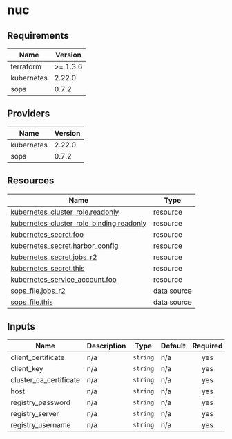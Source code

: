 # nuc

<!-- BEGIN_TF_DOCS -->
## Requirements

| Name | Version |
|------|---------|
| terraform | >= 1.3.6 |
| kubernetes | 2.22.0 |
| sops | 0.7.2 |

## Providers

| Name | Version |
|------|---------|
| kubernetes | 2.22.0 |
| sops | 0.7.2 |

## Resources

| Name | Type |
|------|------|
| [kubernetes_cluster_role.readonly](https://registry.terraform.io/providers/hashicorp/kubernetes/2.22.0/docs/resources/cluster_role) | resource |
| [kubernetes_cluster_role_binding.readonly](https://registry.terraform.io/providers/hashicorp/kubernetes/2.22.0/docs/resources/cluster_role_binding) | resource |
| [kubernetes_secret.foo](https://registry.terraform.io/providers/hashicorp/kubernetes/2.22.0/docs/resources/secret) | resource |
| [kubernetes_secret.harbor_config](https://registry.terraform.io/providers/hashicorp/kubernetes/2.22.0/docs/resources/secret) | resource |
| [kubernetes_secret.jobs_r2](https://registry.terraform.io/providers/hashicorp/kubernetes/2.22.0/docs/resources/secret) | resource |
| [kubernetes_secret.this](https://registry.terraform.io/providers/hashicorp/kubernetes/2.22.0/docs/resources/secret) | resource |
| [kubernetes_service_account.foo](https://registry.terraform.io/providers/hashicorp/kubernetes/2.22.0/docs/resources/service_account) | resource |
| [sops_file.jobs_r2](https://registry.terraform.io/providers/carlpett/sops/0.7.2/docs/data-sources/file) | data source |
| [sops_file.this](https://registry.terraform.io/providers/carlpett/sops/0.7.2/docs/data-sources/file) | data source |

## Inputs

| Name | Description | Type | Default | Required |
|------|-------------|------|---------|:--------:|
| client\_certificate | n/a | `string` | n/a | yes |
| client\_key | n/a | `string` | n/a | yes |
| cluster\_ca\_certificate | n/a | `string` | n/a | yes |
| host | n/a | `string` | n/a | yes |
| registry\_password | n/a | `string` | n/a | yes |
| registry\_server | n/a | `string` | n/a | yes |
| registry\_username | n/a | `string` | n/a | yes |
<!-- END_TF_DOCS -->
